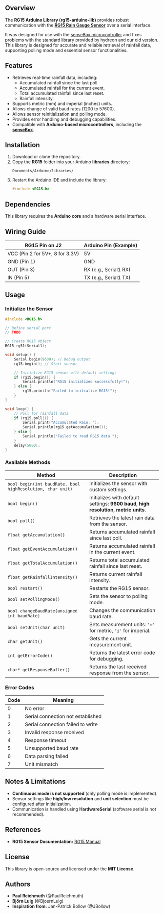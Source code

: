 ## Overview

The **RG15 Arduino Library (rg15-arduino-lib)** provides robust communication with the [**RG15 Rain Gauge Sensor**](https://rainsensors.com/products/rg-15/) over a serial interface.

It was designed for use with the [senseBox microcontroller](https://sensebox.de/) and fixes problems with the [standard library](https://rainsensors.com/docs/rg-guides/rg-arduino/hydreon-arduino-library/) provided by hydreon and our [old version](https://github.com/sensebox/hydreon-rainsensor-library). This library is designed for accurate and reliable retrieval of rainfall data, supporting polling mode and essential sensor functionalities.

## Features

- Retrieves real-time rainfall data, including:
  - Accumulated rainfall since the last poll.
  - Accumulated rainfall for the current event.
  - Total accumulated rainfall since last reset.
  - Rainfall intensity.
- Supports metric (mm) and imperial (inches) units.
- Allows change of valid baud rates (1200 to 57600).
- Allows sensor reinitialization and polling mode.
- Provides error handling and debugging capabilities.
- Compatible with **Arduino-based microcontrollers**, including the [**senseBox**](https://sensebox.de/).

## Installation

1. Download or clone the repository.
2. Copy the **RG15** folder into your Arduino **libraries** directory:
   ```
   Documents/Arduino/libraries/
   ```
3. Restart the Arduino IDE and include the library:
   ```cpp
   #include <RG15.h>
   ```

## Dependencies

This library requires the **Arduino core** and a hardware serial interface.

## Wiring Guide

| RG15 Pin on J2                  | Arduino Pin (Example) |
| ------------------------------- | --------------------- |
| VCC (Pin 2 for 5V+, 8 for 3.3V) | 5V                    |
| GND (Pin 1)                     | GND                   |
| OUT (Pin 3)                     | RX (e.g., Serial1 RX) |
| IN (Pin 5)                      | TX (e.g., Serial1 TX) |

## Usage

### Initialize the Sensor

```cpp
#include <RG15.h>

// Define serial port
// TODO

// Create RG15 object
RG15 rg51(Serial1);

void setup() {
    Serial.begin(9600); // Debug output
    rg15.begin(); // Start sensor

    // Initialize RG15 sensor with default settings
    if (rg15.begin()) {
        Serial.println("RG15 initialized successfully!");
    } else {
        rg15.println("Failed to initialize RG15!");
    }
}

void loop() {
    // Poll for rainfall data
    if (rg15.poll()) {
        Serial.print("Accumulated Rain: ");
        Serial.println(rg15.getAccumulation());
    } else {
        Serial.println("Failed to read RG15 data.");
    }
    delay(5000);
}
```

### Available Methods

| Method                                                     | Description                                                                      |
| ---------------------------------------------------------- | -------------------------------------------------------------------------------- |
| `bool begin(int baudRate, bool highResolution, char unit)` | Initializes the sensor with custom settings.                                     |
| `bool begin()`                                             | Initializes with default settings: **9600 baud, high resolution, metric units**. |
| `bool poll()`                                              | Retrieves the latest rain data from the sensor.                                  |
| `float getAccumulation()`                                  | Returns accumulated rainfall since last poll.                                    |
| `float getEventAccumulation()`                             | Returns accumulated rainfall in the current event.                               |
| `float getTotalAccumulation()`                             | Returns total accumulated rainfall since last reset.                             |
| `float getRainfallIntensity()`                             | Returns current rainfall intensity.                                              |
| `bool restart()`                                           | Restarts the RG15 sensor.                                                        |
| `bool setPollingMode()`                                    | Sets the sensor to polling mode.                                                 |
| `bool changeBaudRate(unsigned int baudRate)`               | Changes the communication baud rate.                                             |
| `bool setUnit(char unit)`                                  | Sets measurement units: `'m'` for metric, `'i'` for imperial.                    |
| `char getUnit()`                                           | Gets the current measurement unit.                                               |
| `int getErrorCode()`                                       | Returns the latest error code for debugging.                                     |
| `char* getResponseBuffer()`                                | Returns the last received response from the sensor.                              |

### Error Codes

| Code | Meaning                           |
| ---- | --------------------------------- |
| 0    | No error                          |
| 1    | Serial connection not established |
| 2    | Serial connection failed to write |
| 3    | Invalid response received         |
| 4    | Response timeout                  |
| 5    | Unsupported baud rate             |
| 6    | Data parsing failed               |
| 7    | Unit mismatch                     |

## Notes & Limitations

- **Continuous mode is not supported** (only polling mode is implemented).
- Sensor settings like **high/low resolution** and **unit selection** must be configured after initialization.
- Communication is handled using **HardwareSerial** (software serial is not recommended).

## References

- **RG15 Sensor Documentation:** [RG15 Manual](https://rainsensors.com/wp-content/uploads/sites/3/2020/07/rg-15_instructions_sw_1.000.pdf#page=2)

## License

This library is open-source and licensed under the **MIT License**.

## Authors

- **Paul Reichmuth** (@PaulReichmuth)
- **Björn Luig** (@BjoernLuig)
- **Inspiration from:** Jan-Patrick Bollow (@JBollow)
